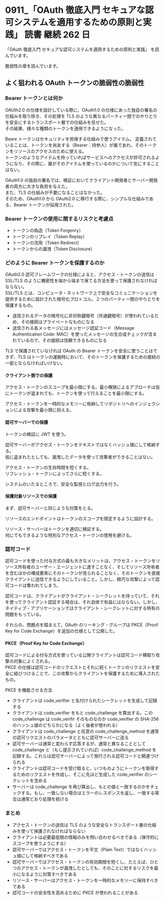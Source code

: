 # 0911\_「OAuth 徹底入門 セキュアな認可システムを適用するための原則と実践」 読書 継続 262 日

「OAuth 徹底入門 セキュアな認可システムを適用するための原則と実践」 を読んでいます。

脆弱性の章を読んでいます。

## よく狙われる OAuth トークンの脆弱性の脆弱性

### Bearer トークンとは何か

OAUth2.0 の仕様を設計している際に、OAuth1.0 の仕様にあった独自の署名の仕組みを取り除き、その処理を TLS のような異なるパーティー間でのやりとりを安全にするトランスポート層での仕組みを任せた。  
その結果、様々な種類のトークンを適用できるようになった。

Beare トークンはセキュリティを担保する仕組みで使うアイテム。
定義されていることは、トークンを尚友する（Bearer：持参人）が誰であれ、そのトークンをリソースのアクセスのために使える。  
トークンのようなアイテムを持っていればサービスへのアクセスが許可されるようになり、その際に、誰がそのアイテムを使っているのかについて気にすることはない。

OAuth1.0 の独自の署名では、検証においてクライアント開発者とサーバー開発者の両方に大きな負担を与えた。  
また、TLS の仕組みが不要になることはなかった。  
そのため、OAuth1.0 から OAuth2.0 に移行する際に、シンプルな仕組みである、Bearer トークンが採用された。

### Bearer トークンの使用に関するリスクと考慮点

- トークンの偽造（Token Forgenry）
- トークンのリプレイ（Token Replay）
- トークンの流用（Token Redirect）
- トークンからの漏洩（Token Disclosure）

### どのように Bearer トークンを保護するのか

OAuth2.0 認可フレームワークの仕様によると、アクセス・トークンの送信は SSL/TLS のように機密性を端から端まで保てる方法を使って保護されなければならない。  
SSL/TLS とは、コンピュータ・ネットワーク上で安全なコミュニケーションを提供するために設計された暗号化プロトコル。２つのパーティー間のやりとりを保護するもの。

- 送信されるデータの暗号化に非対称鍵暗号（共通鍵暗号）が使われているため、その接続はプライベートなものになる
- 送信される各メッセージにはメッセージ認証コード（Message Authentication Code: MAC）を使ったメッセージの生合成チェックが含まれているので、その接続は信頼できるものになる

TLS で保護されていなければ OAuth の Bearer トークンを安全に使うことはできず、TLS はトークンの運搬時において、そのトークンを保護するための接続の一部とならなければいけない。

#### クライアント側での保護

アクセス・トークンのスコープを最小限にする。最小権限によるアプローチは仮にトークンが盗まれても、トークンを使って行えることを最小限にする。

アクセス・トークンを一時的なメモリーに格納してリポジトリへのインジェクションによる攻撃を最小限に抑える。

#### 認可サーバーでの保護

トークンの検証に JWT を使う。

認可サーバーがアクセス・トークンをテキストではなくハッシュ値にして格納する。  
仮に盗まれたとしても、漏洩したデータを使って攻撃者ができることはない。

アクセス・トークンの生存時間を短くする。  
リフレッシュ・トークンによってさらに短くする。

システムのいたるところで、安全な監視とログ出力を行う。

#### 保護対象リソースでの保護

まず、認可サーバーと同じような対策をとる。

リソースのエンドポイントはトークンのスコープを限定するように設計する。

リソース・サーバーはトークンを適切に検証する。  
何にでもできるような特別なアクセス・トークンの使用を避ける。

### 認可コード

認可コードを使った付与方式の最も大きなメリットは、アクセス・トークンをリソース所有者のユーザー・エージェントに渡すことなく、そしてリソース所有者を含むほかの構成要素にそのトークンが見られることなく、そのトークンを直接クライアントに送信できるようにしていること。しかし、精巧な攻撃によって認可コードは奪われてしまう。

認可コードは、クライアントがクライアント・シークレットを持っていて、それを使ってクライアント認証する場合は、それ自体で有益にはならない。しかし、ネイティブ・アプリケーションではクライアント・シークレットに対する特有の問題をもっている。

それらの、問題点を踏まえて、OAuth のリーキング・グループは PKCE（Proof Key for Code Exchange）を追加の仕様として公開した。

#### PKCE（Proof Key for Code Exchange）

認可コードによる付与方式を使っている公開クライアントは認可コード横取り攻撃の対象によくされる。  
PKCE の仕様は認可コードのリクエストとそれに続くトークンのリクエストを安全に結びつけることで、この攻撃からクライアントを保護するために導入されたもの。

PKCE を機能させる方法

- クライアントは code_verifier と名付けられたシークレットを生成して記録する
- クライアントは code_verifier をもと code_challenge を算出する。この code_challenge は code_verifir そのものなのか code_verifier の SHA-256 のハッシュ値のどちらかになる（よく後者が使われる）
- クライアントは code_challenge と任意の code_challenge_method を通常の認可リクエストのパラメータとともに認可サーバーに送る
- 認可サーバーは通常と変わらず応答するが、通常と異なることとして code_challenge と（もし提示されていれば）code_challenge_method を記録する。これらは認可サーバーによって発行される認可コードと関連づけられる
- クライアントは認可コードを受け取ると、いつものようにトークンを取得するためのリクエストを作成し、そこに先ほど生成した code_verifier のシークレットを含める
- サーバーは code_challenge を再び算出し、もとの値と一致するのかをチェックする。もし、一致しない場合はエラーのレスポンスを返し、一致する場合は通常どおり処理を続ける

### まとめ

- アクセス・トークンの送信は TLS のような安全なトランスポート層の仕組みを使って保護されなければならない
- クライアントは必要最低限の情報のみを問い合わせるべきである（保守的にスコープを使うようにする）
- 認可サーバーではアクセス・トークンを平文（Plain Text）ではなくハッシュ値にして格納すべきである
- 認可サーバーではアクセス・トークンの有効期間を短くし、たとえば、ひとつのアクセス・トークンが漏洩したとしても、そのことに対するリスクを最小になるように対策すべきである
- リソース・サーバーはアクセス・トークンを一時的なメモリーに保持すべきである
- 認可コードの安全性を高めるために PKCE が使われることがある
